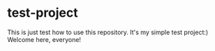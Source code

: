 # test-project
This is just test how to use this repository.
It's my simple test project:)
Welcome here, everyone!
